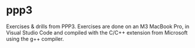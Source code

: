 # ppp3

Exercises &amp; drills from PPP3. Exercises are done on an M3 MacBook Pro, in Visual Studio Code and compiled with the C/C++ extension from Microsoft using the g++ compiler.